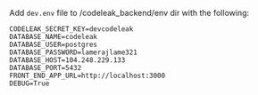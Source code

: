Add `dev.env` file to /codeleak_backend/env dir with the following:

```
CODELEAK_SECRET_KEY=devcodeleak
DATABASE_NAME=codeleak
DATABASE_USER=postgres
DATABASE_PASSWORD=lamerajlame321
DATABASE_HOST=104.248.229.133
DATABASE_PORT=5432
FRONT_END_APP_URL=http://localhost:3000
DEBUG=True
```